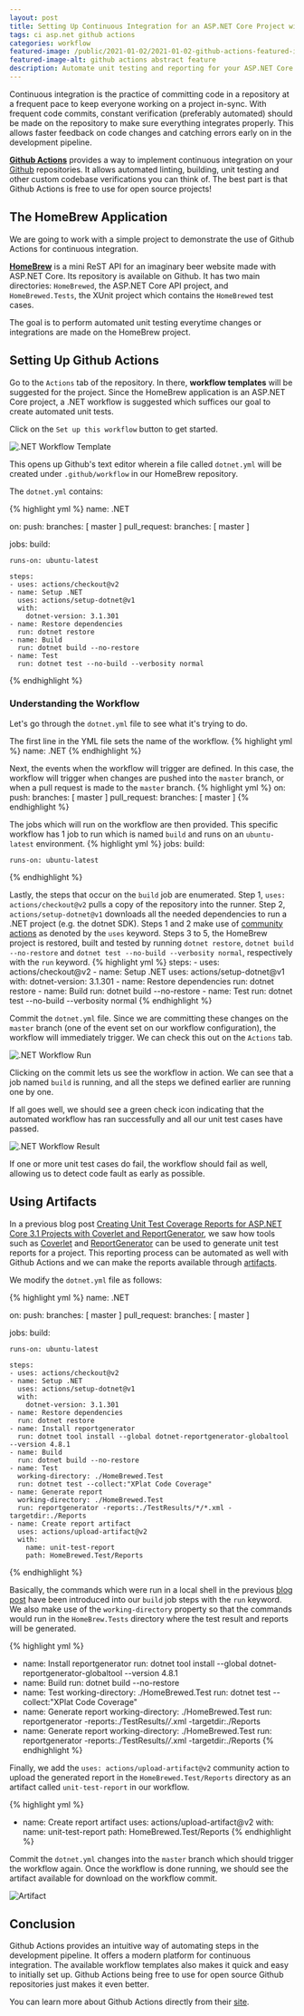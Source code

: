 ```yaml
---
layout: post
title: Setting Up Continuous Integration for an ASP.NET Core Project with Github Actions
tags: ci asp.net github actions
categories: workflow
featured-image: /public/2021-01-02/2021-01-02-github-actions-featured-image.png
featured-image-alt: github actions abstract feature
description: Automate unit testing and reporting for your ASP.NET Core Projects with Github Actions for continuous integration.
---
```


Continuous integration is the practice of committing code in a repository at a frequent pace to keep everyone working on a project in-sync. With frequent code commits, constant verification (preferably automated) should be made on the repository to make sure everything integrates properly. This allows faster feedback on code changes and catching errors early on in the development pipeline.

**[Github Actions](https://github.com/features/actions)** provides a way to implement continuous integration on your [Github](https://github.com) repositories. It allows automated linting, building, unit testing and other custom codebase verifications you can think of. The best part is that Github Actions is free to use for open source projects!

## The HomeBrew Application
We are going to work with a simple project to demonstrate the use of Github Actions for continuous integration.

**[HomeBrew](https://github.com/jlawcordova/homebrewed)** is a mini ReST 
API for an imaginary beer website made with ASP.NET Core. Its repository is available on Github. It has two main directories: `HomeBrewed`, the ASP.NET Core API project, and `HomeBrewed.Tests`, the XUnit project which contains the `HomeBrewed` test cases.

The goal is to perform automated unit testing everytime changes or integrations are made on the HomeBrew project.

## Setting Up Github Actions

Go to the `Actions` tab of the repository. In there, **workflow templates** will be suggested for the project. Since the HomeBrew application is an ASP.NET Core project, a .NET workflow is suggested which suffices our goal to create automated unit tests.

Click on the `Set up this workflow` button to get started.

![.NET Workflow Template](/public/2021-01-02/2021-01-02-workflow-template.png ".NET Workflow Template")

This opens up Github's text editor wherein a file called `dotnet.yml` will be created under `.github/workflow` in our HomeBrew repository.

The `dotnet.yml` contains:

{% highlight yml %}
name: .NET

on:
  push:
    branches: [ master ]
  pull_request:
    branches: [ master ]

jobs:
  build:

    runs-on: ubuntu-latest

    steps:
    - uses: actions/checkout@v2
    - name: Setup .NET
      uses: actions/setup-dotnet@v1
      with:
        dotnet-version: 3.1.301
    - name: Restore dependencies
      run: dotnet restore
    - name: Build
      run: dotnet build --no-restore
    - name: Test
      run: dotnet test --no-build --verbosity normal
{% endhighlight %}

### Understanding the Workflow

Let's go through the `dotnet.yml` file to see what it's trying to do.

The first line in the YML file sets the name of the workflow.
{% highlight yml %}
name: .NET
{% endhighlight %}

Next, the events when the workflow will trigger are defined. In this case, the workflow will trigger when changes are pushed into the `master` branch, or when a pull request is made to the `master` branch.
{% highlight yml %}
on:
  push:
    branches: [ master ]
  pull_request:
    branches: [ master ]
{% endhighlight %}

The jobs which will run on the workflow are then provided. This specific workflow has 1 job to run which is named `build` and runs on an `ubuntu-latest` environment.
{% highlight yml %}
jobs:
  build:

    runs-on: ubuntu-latest
{% endhighlight %}

Lastly, the steps that occur on the `build` job are enumerated. Step 1, `uses: actions/checkout@v2` pulls a copy of the repository into the runner. Step 2, `actions/setup-dotnet@v1` downloads all the needed dependencies to run a .NET project (e.g. the dotnet SDK). Steps 1 and 2 make use of [community actions](https://github.com/marketplace?type=actions) as denoted by the `uses` keyword. Steps 3 to 5, the HomeBrew project is restored, built and tested by running `dotnet restore`, `dotnet build --no-restore` and `dotnet test --no-build --verbosity normal`, respectively with the `run` keyword.
{% highlight yml %}
    steps:
    - uses: actions/checkout@v2
    - name: Setup .NET
      uses: actions/setup-dotnet@v1
      with:
        dotnet-version: 3.1.301
    - name: Restore dependencies
      run: dotnet restore
    - name: Build
      run: dotnet build --no-restore
    - name: Test
      run: dotnet test --no-build --verbosity normal
{% endhighlight %}

Commit the `dotnet.yml` file. Since we are committing these changes on the `master` branch (one of the event set on our workflow configuration), the workflow will immediately trigger. We can check this out on the `Actions` tab.

![.NET Workflow Run](/public/2021-01-02/2021-01-02-workflow-run.png ".NET Workflow Run")

Clicking on the commit lets us see the workflow in action. We can see that a job named `build` is running, and all the steps we defined earlier are running one by one.

If all goes well, we should see a green check icon indicating that the automated workflow has ran successfully and all our unit test cases have passed.

![.NET Workflow Result](/public/2021-01-02/2021-01-02-workflow-result.png ".NET Workflow Result")

If one or more unit test cases do fail, the workflow should fail as well, allowing us to detect code fault as early as possible.

## Using Artifacts

In a previous blog post [Creating Unit Test Coverage Reports for ASP.NET Core 3.1 Projects with Coverlet and ReportGenerator](/testing/2020/11/28/creating-unit-test-coverage-reports-for-aspnet-core-3.1-projects-with-coverlet-and-reportgenerator), we saw how tools such as  [Coverlet](https://github.com/coverlet-coverage/coverlet) and [ReportGenerator](https://github.com/danielpalme/ReportGenerator) can be used to generate unit test reports for a project. This reporting process can be automated as well with Github Actions and we can make the reports available through [artifacts](https://github.com/actions/upload-artifact).

We modify the `dotnet.yml` file as follows:

{% highlight yml %}
name: .NET

on:
  push:
    branches: [ master ]
  pull_request:
    branches: [ master ]

jobs:
  build:

    runs-on: ubuntu-latest

    steps:
    - uses: actions/checkout@v2
    - name: Setup .NET
      uses: actions/setup-dotnet@v1
      with:
        dotnet-version: 3.1.301
    - name: Restore dependencies
      run: dotnet restore
    - name: Install reportgenerator
      run: dotnet tool install --global dotnet-reportgenerator-globaltool --version 4.8.1
    - name: Build
      run: dotnet build --no-restore
    - name: Test
      working-directory: ./HomeBrewed.Test
      run: dotnet test --collect:"XPlat Code Coverage"
    - name: Generate report
      working-directory: ./HomeBrewed.Test
      run: reportgenerator -reports:./TestResults/*/*.xml -targetdir:./Reports
    - name: Create report artifact
      uses: actions/upload-artifact@v2
      with:
        name: unit-test-report
        path: HomeBrewed.Test/Reports
{% endhighlight %}

Basically, the commands which were run in a local shell in the previous [blog post](/testing/2020/11/28/creating-unit-test-coverage-reports-for-aspnet-core-3.1-projects-with-coverlet-and-reportgenerator) have been introduced into our `build` job steps with the `run` keyword. We also make use of the `working-directory` property so that the commands would run in the `HomeBrew.Tests` directory where the test result and reports will be generated.

{% highlight yml %}
- name: Install reportgenerator
  run: dotnet tool install --global dotnet-reportgenerator-globaltool --version 4.8.1
- name: Build
  run: dotnet build --no-restore
- name: Test
  working-directory: ./HomeBrewed.Test
  run: dotnet test --collect:"XPlat Code Coverage"
- name: Generate report
  working-directory: ./HomeBrewed.Test
  run: reportgenerator -reports:./TestResults/*/*.xml -targetdir:./Reports
- name: Generate report
  working-directory: ./HomeBrewed.Test
  run: reportgenerator -reports:./TestResults/*/*.xml -targetdir:./Reports
{% endhighlight %}

Finally, we add the `uses: actions/upload-artifact@v2` community action to upload the generated report in the `HomeBrewed.Test/Reports` directory as an artifact called `unit-test-report` in our workflow.

{% highlight yml %}
- name: Create report artifact
  uses: actions/upload-artifact@v2
  with:
    name: unit-test-report
    path: HomeBrewed.Test/Reports
{% endhighlight %}

Commit the `dotnet.yml` changes into the `master` branch which should trigger the workflow again. Once the workflow is done running, we should see the artifact available for download on the workflow commit.

![Artifact](/public/2021-01-02/2021-01-02-artifact.png "Artifact")


## Conclusion
Github Actions provides an intuitive way of automating steps in the development pipeline. It offers a modern platform for continuous integration. The available workflow templates also makes it quick and easy to initially set up. Github Actions being free to use for open source Github repositories just makes it even better.

You can learn more about Github Actions directly from their [site](https://docs.github.com/en/free-pro-team@latest/actions).